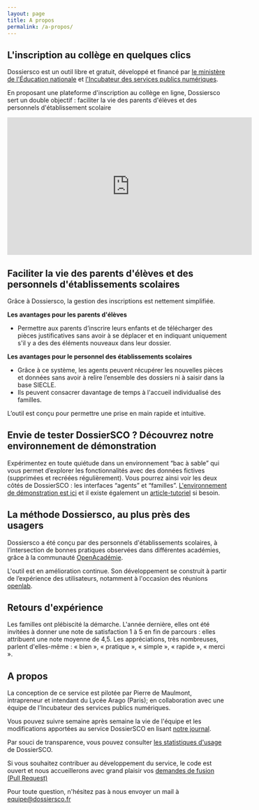 ```yaml
---
layout: page
title: A propos
permalink: /a-propos/
---
```


## L'inscription au collège en quelques clics

Dossiersco est un outil libre et gratuit, développé et financé par [le ministère de l'Éducation nationale](https://www.education.gouv.fr/) et [l'Incubateur des services publics numériques](https://beta.gouv.fr/).

En proposant une plateforme d'inscription au collège en ligne, Dossiersco sert un double objectif : faciliter la vie des parents d'élèves et des personnels d'établissement scolaire

<div id="player"></div>

<iframe width="560" height="315" src="https://www.youtube.com/embed?listType=playlist&list=PL6REEwt5I78o30sDwUNIbe5jr9-7KNvnW&modestbranding=1" frameborder="0" allow="accelerometer; autoplay; encrypted-media; gyroscope; picture-in-picture" allowfullscreen></iframe>

## Faciliter la vie des parents d'élèves et des personnels d'établissements scolaires

Grâce à Dossiersco, la gestion des inscriptions est nettement simplifiée.

**Les avantages pour les parents d'élèves**
- Permettre aux parents d’inscrire leurs enfants et de télécharger des pièces justificatives sans avoir à se déplacer et en indiquant uniquement s'il y a des des éléments nouveaux dans leur dossier.

**Les avantages pour le personnel des établissements scolaires**

- Grâce à ce système, les agents peuvent récupérer les nouvelles pièces et données sans avoir à relire l’ensemble des dossiers ni à saisir dans la base SIECLE.
- Ils peuvent consacrer davantage de temps à  l'accueil individualisé des familles.

L’outil est conçu pour permettre une prise en main  rapide et intuitive.

## Envie de tester DossierSCO ? Découvrez notre environnement de démonstration

Expérimentez en toute quiétude dans un environnement “bac à sable” qui vous permet d’explorer les fonctionnalités avec des données fictives (supprimées et recréées régulièrement).
Vous pourrez ainsi voir les deux côtés de DossierSCO : les interfaces “agents” et “familles”.
[L'environnement de démonstration est ici](http://demo.dossiersco.fr/) et il existe également un [article-tutoriel](https://blog.dossiersco.fr/demo/2019/04/11/environnement-de-demo.html) si besoin.

## La méthode Dossiersco, au plus près des usagers
Dossiersco a été conçu par des personnels d'établissements scolaires, à l’intersection de bonnes pratiques observées dans différentes académies, grâce à la communauté [OpenAcadémie](https://openacademie.beta.gouv.fr/).

L'outil est en amélioration continue. Son développement se construit à partir de l’expérience des utilisateurs, notamment à l'occasion des réunions [openlab](http://blog.dossiersco.fr/openlab/2019/04/11/construire-dossiersco.html).


## Retours d'expérience

Les familles ont plébiscité la démarche.
L'année dernière, elles ont été invitées à donner une note de satisfaction 1 à 5 en fin de parcours : elles attribuent une note moyenne de 4,5.
Les appréciations, très nombreuses, parlent d'elles-même : « bien », « pratique », « simple », « rapide », « merci ».

## A propos

La conception de ce service est pilotée par Pierre de Maulmont, intrapreneur et intendant du Lycée Arago (Paris); en collaboration avec une équipe de l'Incubateur des services publics numériques.

Vous pouvez suivre semaine après semaine la vie de l'équipe et les modifications apportées au service DossierSCO en lisant <a href="https://gitlab.com/dossiersco/dossiersco/blob/master/doc/journal.md" target="_blank">notre journal</a>.

Par souci de transparence, vous pouvez consulter [les statistiques d'usage](https://dossiersco.fr/stats) de DossierSCO.

Si vous souhaitez contribuer au développement du service, le code est ouvert et nous accueillerons avec grand plaisir vos <a href="https://gitlab.com/dossiersco/dossiersco/" target="_blank">demandes de fusion (Pull Request)</a>

Pour toute question, n'hésitez pas à nous envoyer un mail à <a href="mailto:equipe@dossiersco.fr" target="_blank">equipe@dossiersco.fr</a>
